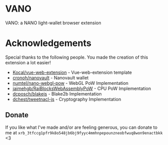 # VANO
VANO: a NANO light-wallet browser extension

# Acknowledgements
Special thanks to the following people. You made the creation of this extension a lot easier!
- [Kocal/vue-web-extension](https://github.com/Kocal/vue-web-extension) - Vue-web-extension template
- [cronoh/nanovault](https://github.com/cronoh/nanovault) - Nanovault wallet
- [numtel/nano-webgl-pow](https://github.com/numtel/nano-webgl-pow) - WebGL PoW Implementation
- [jaimehgb/RaiBlocksWebAssemblyPoW](https://github.com/jaimehgb/RaiBlocksWebAssemblyPoW) - CPU PoW Implementation
- [dcposch/blakejs](https://github.com/dcposch/blakejs) - Blake2b Implementation
- [dchest/tweetnacl-js](https://github.com/dchest/tweetnacl-js) - Cryptography Implementation

## Donate
If you like what I've made and/or are feeling generous, you can donate to me at 
`xrb_3tfccg1pfr9k8o548jb6bj9fyyc4mmhnpepounzneobfwuq8won9enactbkk` <3


